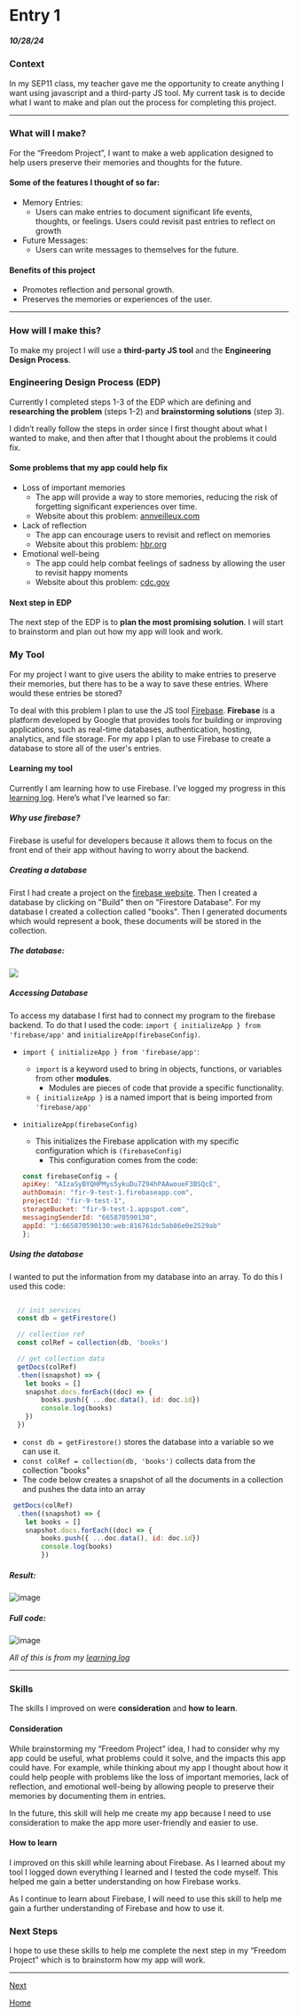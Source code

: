 # Entry 1
##### 10/28/24

### Context
In my SEP11 class, my teacher gave me the opportunity to create anything I want using javascript and a third-party JS tool. My current task is to decide what I want to make and plan out the process for completing this project.

---

### What will I make?

For the “Freedom Project”, I want to make a web application designed to help users preserve their memories and thoughts for the future.

#### Some of the features I thought of so far:
* Memory Entries:
    * Users can make entries to document significant life events, thoughts, or feelings.
 Users could revisit past entries to reflect on growth
* Future Messages:
    * Users can write messages to themselves for the future.

#### Benefits of this project
* Promotes reflection and personal growth.
* Preserves the memories or experiences of the user.

---

### How will I make this?

To make my project I will use a **third-party JS tool** and the **Engineering Design Process**.

### Engineering Design Process (EDP)

Currently I completed steps 1-3 of the EDP which are defining and **researching the problem** (steps 1-2) and **brainstorming solutions** (step 3).

I didn’t really follow the steps in order since I first thought about what I wanted to make, and then after that I thought about the problems it could fix.


#### Some problems that my app could help fix
* Loss of important memories
    * The app will provide a way to store memories, reducing the risk of forgetting significant experiences over time.
    * Website about this problem: [annveilleux.com](https://annveilleux.com/articles/the-importance-of-remembering/)
* Lack of reflection
    * The app can encourage users to revisit and reflect on memories
    * Website about this problem: [hbr.org](https://hbr.org/2017/03/why-you-should-make-time-for-self-reflection-even-if-you-hate-doing-it)
* Emotional well-being
    * The app could help combat feelings of sadness by allowing the user to revisit happy moments
    * Website about this problem: [cdc.gov](https://www.cdc.gov/emotional-well-being/about/index.html)

#### Next step in EDP
The next step of the EDP is to **plan the most promising solution**. I will start to brainstorm and plan out how my app will look and work.

### My Tool

For my project I want to give users the ability to make entries to preserve their memories, but there has to be a way to save these entries. Where would these entries be stored?

To deal with this problem I plan to use the JS tool [Firebase](https://firebase.google.com/). **Firebase** is a platform developed by Google that provides tools for building or improving applications, such as real-time databases, authentication, hosting, analytics, and file storage. For my app I plan to use Firebase to create a database to store all of the user's entries.

#### Learning my tool

Currently I am learning how to use Firebase. I’ve logged my progress in this [learning log](../tool/learning-log.md). Here’s what I’ve learned so far:


##### Why use firebase?
Firebase is useful for developers because it allows them to focus on the front end of their app without having to worry about the backend.

##### Creating a database
First I had create a project on the [firebase website](https://firebase.google.com/). Then I created a database by clicking on "Build" then on "Firestore Database". For my database I created a collection called "books". Then I generated documents which would represent a book, these documents will be stored in the collection.

##### The database:
![](../imgs/test1-database.png)

##### Accessing Database
To access my database I first had to connect my program to the firebase backend. To do that I used the code: `import { initializeApp } from 'firebase/app'` and `initializeApp(firebaseConfig)`.

* `import { initializeApp } from 'firebase/app'`:
    * `import` is a keyword used to bring in objects, functions, or variables from other **modules**.
        * Modules are pieces of code that provide a specific functionality.
    *  `{ initializeApp }` is a named import that is being imported from `'firebase/app'`

* `initializeApp(firebaseConfig)`
    * This initializes the Firebase application with my specific configuration which is `(firebaseConfig)`
        * This configuration comes from the code:
    ```js
    const firebaseConfig = {
    apiKey: "AIzaSyBYQHPMys5ykuDu7Z94hPAAwoueF3BSQcE",
    authDomain: "fir-9-test-1.firebaseapp.com",
    projectId: "fir-9-test-1",
    storageBucket: "fir-9-test-1.appspot.com",
    messagingSenderId: "665870590130",
    appId: "1:665870590130:web:816761dc5ab86e0e2529ab"
    };
    ```

##### Using the database
I wanted to put the information from my database into an array. To do this I used this code:
```js

  // init services
  const db = getFirestore()

  // collection ref
  const colRef = collection(db, 'books')

  // get collection data
  getDocs(colRef)
  .then((snapshot) => {
    let books = []
    snapshot.docs.forEach((doc) => {
        books.push({ ...doc.data(), id: doc.id})
        console.log(books)
    })
  })
 ```

* `const db = getFirestore()` stores the database into a variable so we can use it.
* `const colRef = collection(db, 'books')` collects data from the collection "books"
* The code below creates a snapshot of all the documents in a collection and pushes the data into an array
```js
 getDocs(colRef)
  .then((snapshot) => {
    let books = []
    snapshot.docs.forEach((doc) => {
        books.push({ ...doc.data(), id: doc.id})
        console.log(books)
        })
  ```

##### Result:
  ![image](../imgs/arrays1.png)

##### Full code:
![image](../imgs/test1.png)

*All of this is from my [learning log](../tool/learning-log.md)*

---

### Skills

The skills I improved on were **consideration** and **how to learn**.

#### Consideration
While brainstorming my “Freedom Project” idea, I had to consider why my app could be useful, what problems could it solve, and the impacts this app could have. For example, while thinking about my app I thought about how it could help people with problems like the loss of important memories, lack of reflection, and emotional well-being by allowing people to preserve their memories by documenting them in entries.

In the future, this skill will help me create my app because I need to use consideration to make the app more user-friendly and easier to use.

#### How to learn

I improved on this skill while learning about Firebase. As I learned about my tool I logged down everything I learned and I tested the code myself. This helped me gain a better understanding on how Firebase works.

As I continue to learn about Firebase, I will need to use this skill to help me gain a further understanding of Firebase and how to use it.

### Next Steps

I hope to use these skills to help me complete the next step in my “Freedom Project” which is to brainstorm how my app will work.

---

[Next](entry02.md)

[Home](../README.md)
